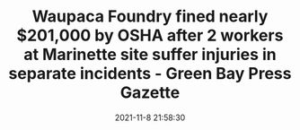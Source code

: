 ---
"title": "Waupaca Foundry fined nearly $201,000 by OSHA after 2 workers at Marinette site suffer injuries in separate incidents - Green Bay Press Gazette"
"date": "2021-11-8 21:58:30"
"feed_name": "GOOGLENEWSINDUSTRIAL"
"feed_website": "https://news.google.com/search?q=industrial%2Bincident&hl=en-US&gl=US&ceid=US:en"
"feed_rss": "https://news.google.com/rss/search?q=industrial%2Bincident&hl=en-US&gl=US&ceid=US:en"
"link": "https://www.greenbaypressgazette.com/story/news/local/oconto-county/2021/11/08/waupaca-foundry-marinette-fined-nearly-201-000-osha/6345211001/"
"source": "{'href': 'https://www.greenbaypressgazette.com', 'title': 'Green Bay Press Gazette'}"
"file": "_posts/2021-1-1-03d5411428a6eec6357bdb1ad65bdf0b173d7bd5.md"
"accident": "1"
"drilling": "0"
"dead": "0"
"injured": "2"
"arrested": "0"
"place": "marinette"
"where": "industrial site"
"causes": "sever"
"place_uri": "http://en.wikipedia.org/wiki/Marinette%2C_Wisconsin"
---